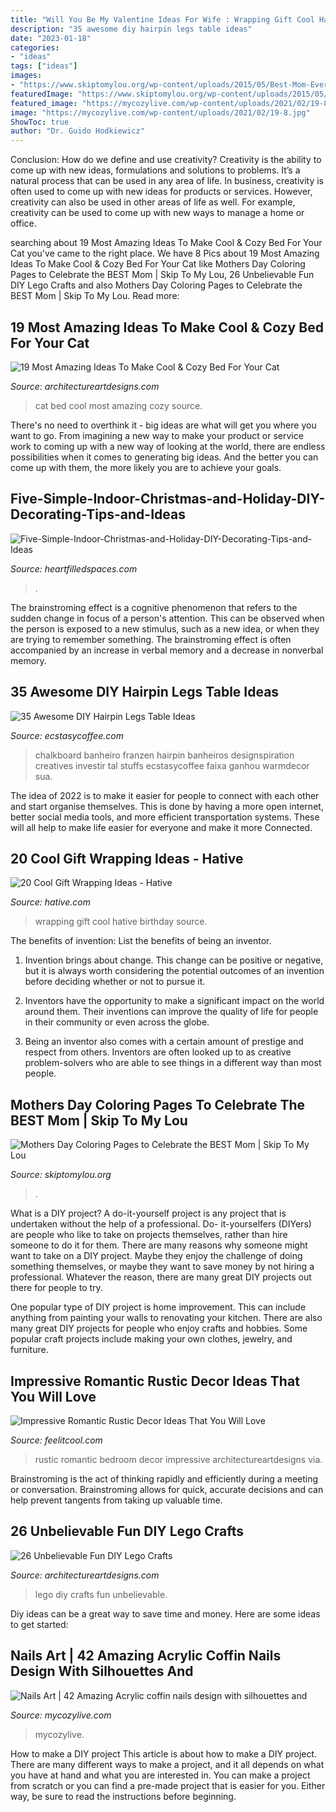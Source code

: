 ```yaml
---
title: "Will You Be My Valentine Ideas For Wife : Wrapping Gift Cool Hative Birthday Source"
description: "35 awesome diy hairpin legs table ideas"
date: "2023-01-18"
categories:
- "ideas"
tags: ["ideas"]
images:
- "https://www.skiptomylou.org/wp-content/uploads/2015/05/Best-Mom-Ever-free-printable-coloring-page-1.jpg"
featuredImage: "https://www.skiptomylou.org/wp-content/uploads/2015/05/Best-Mom-Ever-free-printable-coloring-page-1.jpg"
featured_image: "https://mycozylive.com/wp-content/uploads/2021/02/19-8.jpg"
image: "https://mycozylive.com/wp-content/uploads/2021/02/19-8.jpg"
ShowToc: true
author: "Dr. Guido Hodkiewicz"
---
```



Conclusion: How do we define and use creativity?
Creativity is the ability to come up with new ideas, formulations and solutions to problems. It’s a natural process that can be used in any area of life. In business, creativity is often used to come up with new ideas for products or services. However, creativity can also be used in other areas of life as well. For example, creativity can be used to come up with new ways to manage a home or office.

	

		
searching about 19 Most Amazing Ideas To Make Cool &amp; Cozy Bed For Your Cat you've came to the right place. We have 8 Pics about 19 Most Amazing Ideas To Make Cool &amp; Cozy Bed For Your Cat like Mothers Day Coloring Pages to Celebrate the BEST Mom | Skip To My Lou, 26 Unbelievable Fun DIY Lego Crafts and also Mothers Day Coloring Pages to Celebrate the BEST Mom | Skip To My Lou. Read more:
		
    
## 19 Most Amazing Ideas To Make Cool &amp; Cozy Bed For Your Cat

<img loading=lazy src="https://www.architectureartdesigns.com/wp-content/uploads/2016/06/12-45-630x840.jpg" onerror="this.onerror=null;this.src='https://tse2.mm.bing.net/th?id=OIP.IlOtGl8KIMB1ZYRCddygTgHaJ4&amp;pid=15.1';" alt="19 Most Amazing Ideas To Make Cool &amp; Cozy Bed For Your Cat">

_Source: architectureartdesigns.com_

>cat bed cool most amazing cozy source. 

	

There's no need to overthink it - big ideas are what will get you where you want to go. From imagining a new way to make your product or service work to coming up with a new way of looking at the world, there are endless possibilities when it comes to generating big ideas. And the better you can come up with them, the more likely you are to achieve your goals.

    
## Five-Simple-Indoor-Christmas-and-Holiday-DIY-Decorating-Tips-and-Ideas

<img loading=lazy src="https://heartfilledspaces.com/wp-content/uploads/2018/11/Five-Simple-Indoor-Christmas-and-Holiday-DIY-Decorating-Tips-and-Ideas-for-the-Staircase-Fireplace-Mantle-Window-Tree-Garland-Staircase-and-Home-Feature-Image.jpg" onerror="this.onerror=null;this.src='https://tse3.mm.bing.net/th?id=OIP.tCjzdwdv0ut-57iA2OsqLQHaLH&amp;pid=15.1';" alt="Five-Simple-Indoor-Christmas-and-Holiday-DIY-Decorating-Tips-and-Ideas">

_Source: heartfilledspaces.com_

>. 

	

The brainstroming effect is a cognitive phenomenon that refers to the sudden change in focus of a person's attention. This can be observed when the person is exposed to a new stimulus, such as a new idea, or when they are trying to remember something. The brainstroming effect is often accompanied by an increase in verbal memory and a decrease in nonverbal memory.

    
## 35 Awesome DIY Hairpin Legs Table Ideas

<img loading=lazy src="https://i0.wp.com/www.ecstasycoffee.com/wp-content/uploads/2017/01/Vintage-look-in-the-dining-room.jpg?resize=600%2C900&amp;ssl=1" onerror="this.onerror=null;this.src='https://tse3.mm.bing.net/th?id=OIP.Cn5qtjKORE2S2fiEJLbp_gHaLH&amp;pid=15.1';" alt="35 Awesome DIY Hairpin Legs Table Ideas">

_Source: ecstasycoffee.com_

>chalkboard banheiro franzen hairpin banheiros designspiration creatives investir tal stuffs ecstasycoffee faixa ganhou warmdecor sua. 

	

The idea of 2022 is to make it easier for people to connect with each other and start organise themselves. This is done by having a more open internet, better social media tools, and more efficient transportation systems. These will all help to make life easier for everyone and make it more Connected.

    
## 20 Cool Gift Wrapping Ideas - Hative

<img loading=lazy src="https://hative.com/wp-content/uploads/2014/10/gift-wrapping-ideas/3-cool-gift-wrapping-ideas.jpg" onerror="this.onerror=null;this.src='https://tse2.mm.bing.net/th?id=OIP.IumchR58nq-vAcfGyDOSDAHaJ4&amp;pid=15.1';" alt="20 Cool Gift Wrapping Ideas - Hative">

_Source: hative.com_

>wrapping gift cool hative birthday source. 

	

The benefits of invention: List the benefits of being an inventor.
1. Invention brings about change. This change can be positive or negative, but it is always worth considering the potential outcomes of an invention before deciding whether or not to pursue it.
2. Inventors have the opportunity to make a significant impact on the world around them. Their inventions can improve the quality of life for people in their community or even across the globe.

3. Being an inventor also comes with a certain amount of prestige and respect from others. Inventors are often looked up to as creative problem-solvers who are able to see things in a different way than most people.

    
## Mothers Day Coloring Pages To Celebrate The BEST Mom | Skip To My Lou

<img loading=lazy src="https://www.skiptomylou.org/wp-content/uploads/2015/05/Best-Mom-Ever-free-printable-coloring-page-1.jpg" onerror="this.onerror=null;this.src='https://tse4.mm.bing.net/th?id=OIP.hHfwS37CIPhrF2q5IXztkgHaJ4&amp;pid=15.1';" alt="Mothers Day Coloring Pages to Celebrate the BEST Mom | Skip To My Lou">

_Source: skiptomylou.org_

>. 

	

What is a DIY project?
A do-it-yourself project is any project that is undertaken without the help of a professional. Do- it-yourselfers (DIYers) are people who like to take on projects themselves, rather than hire someone to do it for them.
There are many reasons why someone might want to take on a DIY project. Maybe they enjoy the challenge of doing something themselves, or maybe they want to save money by not hiring a professional. Whatever the reason, there are many great DIY projects out there for people to try.

One popular type of DIY project is home improvement. This can include anything from painting your walls to renovating your kitchen. There are also many great DIY projects for people who enjoy crafts and hobbies. Some popular craft projects include making your own clothes, jewelry, and furniture.

    
## Impressive Romantic Rustic Decor Ideas That You Will Love

<img loading=lazy src="https://feelitcool.com/wp-content/uploads/2016/01/romantic-rustic-bedroom-ideas.jpg" onerror="this.onerror=null;this.src='https://tse2.mm.bing.net/th?id=OIP.C2Ibkvl0ZBb7kkTYoLlEmQHaJ6&amp;pid=15.1';" alt="Impressive Romantic Rustic Decor Ideas That You Will Love">

_Source: feelitcool.com_

>rustic romantic bedroom decor impressive architectureartdesigns via. 

	

Brainstroming is the act of thinking rapidly and efficiently during a meeting or conversation. Brainstroming allows for quick, accurate decisions and can help prevent tangents from taking up valuable time.

    
## 26 Unbelievable Fun DIY Lego Crafts

<img loading=lazy src="https://www.architectureartdesigns.com/wp-content/uploads/2014/02/24-630x838.jpg" onerror="this.onerror=null;this.src='https://tse1.mm.bing.net/th?id=OIP.gP427ZwGDu4ZSNnsd5yzVwHaJ2&amp;pid=15.1';" alt="26 Unbelievable Fun DIY Lego Crafts">

_Source: architectureartdesigns.com_

>lego diy crafts fun unbelievable. 

	

Diy ideas can be a great way to save time and money. Here are some ideas to get started: 

    
## Nails Art | 42 Amazing Acrylic Coffin Nails Design With Silhouettes And

<img loading=lazy src="https://mycozylive.com/wp-content/uploads/2021/02/19-8.jpg" onerror="this.onerror=null;this.src='https://tse1.mm.bing.net/th?id=OIP.SvsVxS_gzaJjXRrHQVNHZAHaKN&amp;pid=15.1';" alt="Nails Art | 42 Amazing Acrylic coffin nails design with silhouettes and">

_Source: mycozylive.com_

>mycozylive. 

	

How to make a DIY project
This article is about how to make a DIY project. There are many different ways to make a project, and it all depends on what you have at hand and what you are interested in. You can make a project from scratch or you can find a pre-made project that is easier for you. Either way, be sure to read the instructions before beginning.


